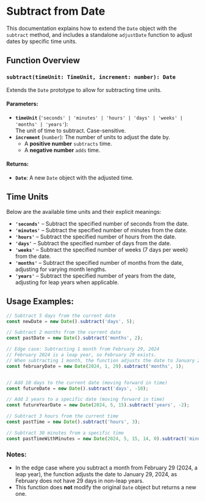 # Subtract from Date

This documentation explains how to extend the `Date` object with the `subtract` method, and includes
a standalone `adjustDate` function to adjust dates by specific time units.

## Function Overview

### `subtract(timeUnit: TimeUnit, increment: number): Date`

Extends the `Date` prototype to allow for subtracting time units.

#### Parameters:

- **`timeUnit`** (`'seconds' | 'minutes' | 'hours' | 'days' | 'weeks' | 'months' | 'years'`):  
  The unit of time to subtract. Case-sensitive.
- **`increment`** (`number`): The number of units to adjust the date by.
  - A **positive number** `subtracts` time.
  - A **negative number** `adds` time.

#### Returns:

- **`Date`**: A new `Date` object with the adjusted time.

## Time Units

Below are the available time units and their explicit meanings:

- **`'seconds'`** – Subtract the specified number of seconds from the date.
- **`'minutes'`** – Subtract the specified number of minutes from the date.
- **`'hours'`** – Subtract the specified number of hours from the date.
- **`'days'`** – Subtract the specified number of days from the date.
- **`'weeks'`** – Subtract the specified number of weeks (7 days per week) from the date.
- **`'months'`** – Subtract the specified number of months from the date, adjusting for varying
  month lengths.
- **`'years'`** – Subtract the specified number of years from the date, adjusting for leap years
  when applicable.

## Usage Examples:

```typescript
// Subtract 5 days from the current date
const newDate = new Date().subtract('days', 5);

// Subtract 2 months from the current date
const pastDate = new Date().subtract('months', 2);

// Edge case: Subtracting 1 month from February 29, 2024
// February 2024 is a leap year, so February 29 exists. 
// When subtracting 1 month, the function adjusts the date to January 29, 2024.
const februaryDate = new Date(2024, 1, 29).subtract('months', 1);


// Add 10 days to the current date (moving forward in time)
const futureDate = new Date().subtract('days', -10);

// Add 2 years to a specific date (moving forward in time)
const futureYearDate = new Date(2024, 5, 15).subtract('years', -2);

// Subtract 3 hours from the current time
const pastTime = new Date().subtract('hours', 3);

// Subtract 30 minutes from a specific time
const pastTimeWithMinutes = new Date(2024, 5, 15, 14, 0).subtract('minutes', 30);
```

### Notes:

- In the edge case where you subtract a month from February 29 (2024, a leap year), the function
  adjusts the date to January 29, 2024, as February does not have 29 days in non-leap years.
- This function does **not** modify the original `Date` object but returns a new one.

